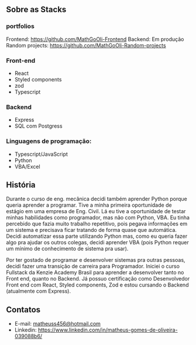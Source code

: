 ## Sobre as Stacks

### portfolios

Frontend: https://github.com/MathGoOli-Frontend
Backend: Em produção
Random projects: https://github.com/MathGoOli-Random-projects

### Front-end

- React
- Styled components
- zod
- Typescript

### Backend

- Express
- SQL com Postgress

### Linguagens de programação:

- Typescript/JavaScript
- Python
- VBA/Excel

## História

Durante o curso de eng. mecânica decidi também aprender Python porque queria aprender a programar. Tive a minha primeira oportunidade de estágio em uma empresa de Eng. Civil. Lá eu tive a oportunidade de testar minhas habilidades como programador, mas não com Python, VBA. Eu tinha percebido que fazia muito trabalho repetitivo, pois pegava informações em um sistema e precisava ficar tratando de forma quase que automática. Decidi automatizar essa parte utilizando Python mas, como eu queria fazer algo pra ajudar os outros colegas, decidi aprender VBA (pois Python requer um mínimo de conhecimento de sistema pra usar).

Por ter gostado de programar e desenvolver sistemas pra outras pessoas, decidi fazer uma transição de carreira para Programador. Iniciei o curso Fullstack da Kenzie Academy Brasil para aprender a desenvolver tanto no Front end, quanto no Backend. Já possuo certificação como Desenvolvedor Front end com React, Styled components, Zod e estou cursando o Backend (atualmente com Express). 

## Contatos
- E-mail: matheuss456@hotmail.com
- Linkedin: https://www.linkedin.com/in/matheus-gomes-de-oliveira-039088b6/
